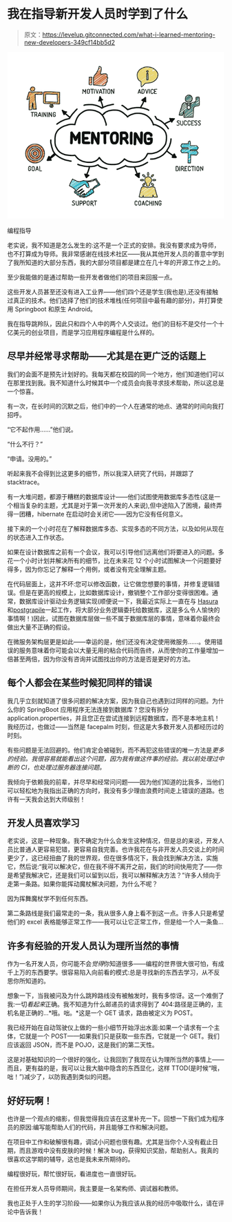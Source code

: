 # 我在指导新开发人员时学到了什么

> 原文：<https://levelup.gitconnected.com/what-i-learned-mentoring-new-developers-349cf14bb5d2>

![](img/24f60f20e6280eeee95e4b5d196b2ab4.png)

编程指导

老实说，我不知道是怎么发生的:这不是一个正式的安排。我没有要求成为导师，也不打算成为导师。我非常感谢在线技术社区——我从其他开发人员的善意中学到了我所知道的大部分东西，我的大部分项目都是建立在几十年的开源工作之上的。

至少我能做的是通过帮助一些开发者做他们的项目来回报一点。

这些开发人员甚至还没有进入工业界——他们四个还是学生(我也是),还没有接触过真正的技术。他们选择了他们的技术堆栈(任何项目中最有趣的部分)，并打算使用 Springboot 和原生 Android。

我在指导跳羚队，因此只和四个人中的两个人交谈过。他们的目标不是交付一个十亿美元的创业项目，而是学习应用程序编程是什么样的。

## 尽早并经常寻求帮助——尤其是在更广泛的话题上

我们的会面不是预先计划好的。我每天都在校园的同一个地方，他们知道他们可以在那里找到我。我不知道什么时候其中一个成员会向我寻求技术帮助，所以这总是一个惊喜。

有一次，在长时间的沉默之后，他们中的一个人在通常的地点、通常的时间向我打招呼。

“它不起作用……”他们说。

“什么不行？”

“申请。没用的。”

听起来我不会得到比这更多的细节，所以我深入研究了代码，并跟踪了 stacktrace。

有一大堆问题，都源于糟糕的数据库设计——他们试图使用数据库多态性(这是一个相当复杂的主题，尤其是对于第一次开发的人来说),但中途陷入了困境，最终弄得一团糟，hibernate 在启动时会关闭它——因为它没有任何意义。

接下来的一个小时花在了解释数据库多态、实现多态的不同方法，以及如何从现在的状态进入工作状态。

如果在设计数据库之前有一个会议，我可以引导他们远离他们将要进入的问题。多花一个小时计划并解决所有的细节，比在未来花 12 个小时试图解决一个问题要好得多，因为你忘记了解释一个用例，或者没有完全理解主题。

在代码层面上，这并不坏:您可以修改函数，让它做您想要的事情，并修复逻辑错误。但是在更高的规模上，比如数据库设计，撤销整个工作部分变得很困难。通常，数据库设计驱动业务逻辑实现(顺便说一下，我最近实际上一直在与 [Hasura](https://github.com/hasura/) 和[postgrapile](https://github.com/graphile/)一起工作，将大部分业务逻辑委托给数据库，这是多么令人愉快的事情啊！)因此，试图在数据库层做一些不属于数据库层的事情，意味着你最终会做出大量不正确的假设。

在微服务架构层更是如此——幸运的是，他们还没有决定使用微服务……。使用错误的服务意味着你可能会以大量无用的粘合代码而告终，从而使你的工作量增加一倍甚至两倍，因为你没有咨询并试图找出你的方法是否是更好的方法。

## 每个人都会在某些时候犯同样的错误

我几乎立刻就知道了很多问题的解决方案，因为我自己也遇到过同样的问题。为什么你的 SpringBoot 应用程序无法连接到数据库？您没有拆分 application.properties，并且您正在尝试连接到远程数据库，而不是本地主机！我经历过，也做过——当然是 facepalm 时刻，但这是大多数开发人员都经历过的时刻。

有些问题是无法回避的。他们肯定会被碰到，而不再犯这些错误的唯一方法是*更多的经验。我很容易就能看出这个问题，因为我有做这件事的经验。我以前处理过中断的 CI，也处理过服务器连接问题。*

我倾向于依赖我的前辈，并尽早和经常问问题——因为他们知道的比我多，当他们可以轻松地为我指出正确的方向时，我没有多少理由浪费时间走上错误的道路。也许有一天我会达到大师级别！

## 开发人员喜欢学习

老实说，这是一种现象。我不确定为什么会发生这种情况，但是总的来说，开发人员比普通人更容易犯错，更容易自我完善。也许我花在与非开发人员交谈上的时间更少了，这已经扭曲了我的世界观，但在很多情况下，我会找到解决方法，实施它，然后说:“我可以解决它，但在我不得不离开之前，我们的时间快用完了——你是希望我解决它，还是我们可以留到以后，我可以解释解决方法？”许多人倾向于走第一条路。如果你能挥动魔杖解决问题，为什么不呢？

因为挥舞魔杖学不到任何东西。

第二条路线是我们最常走的一条，我从很多人身上看不到这一点。许多人只是希望他们的 excel 表格能够正常工作——我可以让它正常工作，但是给一个人一条鱼…

## 许多有经验的开发人员认为理所当然的事情

作为一名开发人员，你可能不会*觉得*你知道很多——编程的世界很大很可怕，有成千上万的东西要学。很容易陷入向前看的模式:总是寻找新的东西去学习，从不反思你所知道的。

想象一下，当我被问及为什么跳羚路线没有被触发时，我有多惊讶。这一个难倒了我:一切*看起来*正确。我不知道为什么邮递员的请求得到了 404:路径是正确的，主机名是正确的…*哦。咄。*这是一个 GET 请求，路由被定义为 POST。

我已经开始在自动驾驶仪上做的一些小细节开始浮出水面:如果一个请求有一个主体，它就是一个 POST——如果我们只是获取一些东西，它就是一个 GET。我们应该返回 JSON，而不是 POJO，这是我们的第二天性。

这是对基础知识的一个很好的强化，让我回到了我现在认为理所当然的事情上——而且，更有益的是，我可以让我大脑中隐含的东西显化，这样 TTOD(是时候“哦，咄！”)减少了，以防我遇到类似的问题。

## 好好玩啊！

也许是一个观点的缩影，但我觉得我应该在这里补充一下。回想一下我们成为程序员的原因:编写能帮助人们的代码，并且能够工作和解决问题。

在项目中工作和破解很有趣，调试小问题也很有趣。尤其是当你个人没有截止日期，而且游戏中没有皮肤的时候！解决 bug，获得知识奖励，帮助别人。我真的很喜欢这学期的辅导，这也是我未来所期待的。

编程很好玩，帮忙很好玩，看进度也一直很好玩。

在担任开发人员导师期间，我主要是一名架构师、调试器和教师。

我也正处于人生的学习阶段——如果你认为我应该从我的经历中吸取什么，请在评论中告诉我！